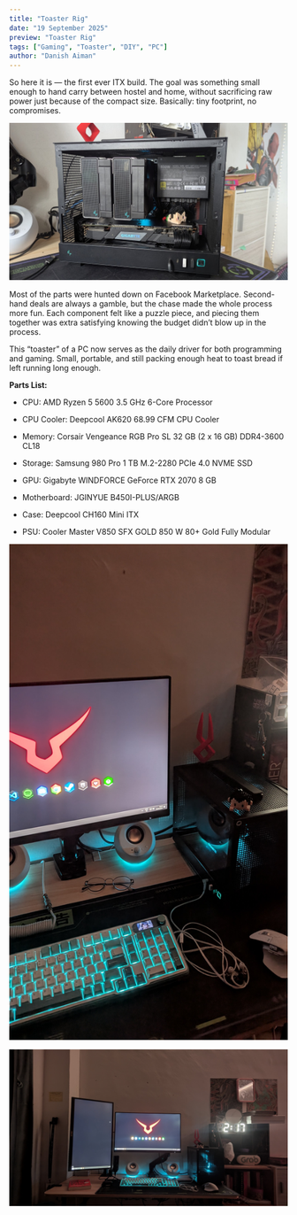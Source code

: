 ```yaml
---
title: "Toaster Rig"
date: "19 September 2025"
preview: "Toaster Rig"
tags: ["Gaming", "Toaster", "DIY", "PC"]
author: "Danish Aiman"
---
```


So here it is — the first ever ITX build. The goal was something small enough to hand carry between hostel and home, without sacrificing raw power just because of the compact size. Basically: tiny footprint, no compromises.

![Toaster Rig](public/toaster-rig/toaster-rig1.jpg)

Most of the parts were hunted down on Facebook Marketplace. Second-hand deals are always a gamble, but the chase made the whole process more fun. Each component felt like a puzzle piece, and piecing them together was extra satisfying knowing the budget didn’t blow up in the process.

This “toaster” of a PC now serves as the daily driver for both programming and gaming. Small, portable, and still packing enough heat to toast bread if left running long enough.

**Parts List:**

- CPU: AMD Ryzen 5 5600 3.5 GHz 6-Core Processor

- CPU Cooler: Deepcool AK620 68.99 CFM CPU Cooler

- Memory: Corsair Vengeance RGB Pro SL 32 GB (2 x 16 GB) DDR4-3600 CL18

- Storage: Samsung 980 Pro 1 TB M.2-2280 PCIe 4.0 NVME SSD

- GPU: Gigabyte WINDFORCE GeForce RTX 2070 8 GB

- Motherboard: JGINYUE B450I-PLUS/ARGB

- Case: Deepcool CH160 Mini ITX

- PSU: Cooler Master V850 SFX GOLD 850 W 80+ Gold Fully Modular

![Toaster Rig](public/toaster-rig/toaster-rig2.jpg)

![Toaster Rig](public/toaster-rig/toaster-rig3.jpg)



